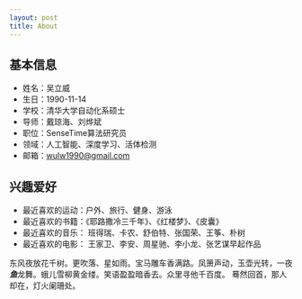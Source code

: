 ```yaml
---
layout: post
title: About
---
```


## 基本信息
 - 姓名：吴立威
 - 生日：1990-11-14
 - 学校：清华大学自动化系硕士
 - 导师：戴琼海、刘烨斌
 - 职位：SenseTime算法研究员
 - 领域：人工智能、深度学习、活体检测
 - 邮箱：wulw1990@gmail.com

## 兴趣爱好
 - 最近喜欢的运动：户外、旅行、健身、游泳
 - 最近喜欢的书籍：《耶路撒冷三千年》、《红楼梦》、《皮囊》
 - 最近喜欢的音乐： 班得瑞、卡农、舒伯特、张国荣、王筝、朴树
 - 最近喜欢的电影： 王家卫、李安、周星驰、李小龙、张艺谋早起作品


东风夜放花千树。更吹落、星如雨。宝马雕车香满路。凤箫声动，玉壶光转，一夜***鱼***龙舞。蛾儿雪柳黄金缕。笑语盈盈暗香去。众里寻他千百度。 蓦然回首，那人却在，灯火阑珊处。
